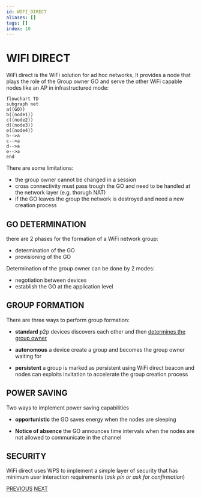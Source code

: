```yaml
---
id: WIFI_DIRECT
aliases: []
tags: []
index: 10
---
```


# WIFI DIRECT

WiFi direct is the WiFi solution for ad hoc networks, It provides a node that plays the role of the Group owner GO and serve the other WiFi capable nodes like an AP in infrastructured mode:

```mermaid
flowchart TD
subgraph net
a((GO))
b((node1))
c((node2))
d((node3))
e((node4))
b-->a
c-->a
d-->a
e-->a
end

```

There are some limitations:

- the group owner cannot be changed in a session
- cross connectivity must pass trough the GO and need to be handled at the network layer (e.g. thorugh NAT)
- if the GO leaves the group the network is destroyed and need a new creation process

## GO DETERMINATION

there are 2 phases for the formation of a WiFi network group:

- determination of the GO
- provisioning of the GO

Determination of the group owner can be done by 2 modes:

- negotiation between devices
- establish the GO at the application level

## GROUP FORMATION

There are three ways to perform group formation:

- **standard** p2p devices discovers each other and then [determines the group owner](#GO%20DETERMINATION)

- **autonomous** a device create a group and becomes the group owner waiting for

- **persistent** a group is marked as persistent using WiFi direct beacon and nodes can exploits invitation to accelerate the group creation process


## POWER SAVING

Two ways to implement power saving capabilities

- **opportunistic** the GO saves energy when the nodes are sleeping

- **Notice of absence** the GO announces time intervals when the nodes are not allowed to communicate in the channel

## SECURITY

WiFi direct uses WPS to implement a simple layer of security that has minimum user interaction requirements (*ask pin or ask for confirmation*)

[PREVIOUS](pages/manets/MANETS.md) [NEXT](manets/MANETS_ROUTING.md)
